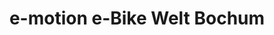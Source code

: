 ---
title: "e-motion e-Bike Welt Bochum"
url: /bochum/e-motion-e-bike-welt-bochum/
shop: Fahrrad
---